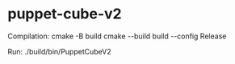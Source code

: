 # puppet-cube-v2

Compilation:
cmake -B build
cmake --build build --config Release

Run:
./build/bin/PuppetCubeV2

